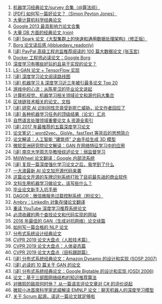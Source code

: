 1. [机器学习经典论文/survey 合集（@算法组）](https://weekly.manong.io/bounce?nid=11&aid=218&url=http%3A%2F%2Fsuanfazu.com%2Fdiscussion%2F68%2F%25E6%259C%25BA%25E5%2599%25A8%25E5%25AD%25A6%25E4%25B9%25A0%25E7%25BB%258F%25E5%2585%25B8%25E8%25AE%25BA%25E6%2596%2587survey%25E5%2590%2588%25E9%259B%2586)
1. [[PDF] 如何写一篇好论文？（Simon Peyton Jones）](https://weekly.manong.io/bounce?nid=17&aid=372&url=https%3A%2F%2Fresearch.microsoft.com%2Fen-us%2Fum%2Fpeople%2Fsimonpj%2Fpapers%2Fgiving-a-talk%2Fwriting-a-paper-slides.pdf)
1. [大量计算机科学经典论文](https://weekly.manong.io/bounce?nid=25&aid=839&url=https%3A%2F%2Fgithub.com%2Fpapers-we-love%2Fpapers-we-love)
1. [Google 2013 最具影响力论文合集](https://weekly.manong.io/bounce?nid=37&aid=1232&url=http%3A%2F%2Fgoogleresearch.blogspot.com%2F2014%2F06%2Finfluential-papers-for-2013.html)
1. [大量 DB 方面的经典论文 (rxin)](https://weekly.manong.io/bounce?nid=43&aid=1405&url=https%3A%2F%2Fgithub.com%2Frxin%2Fdb-readings)
1. [[译] Spark 论文《大型集群上的快速和通用数据处理架构》（修正版）](https://weekly.manong.io/bounce?nid=60&aid=1863&url=http%3A%2F%2Fdownload.csdn.net%2Fdetail%2Fimsingo%2F8390843)
1. [Borg 论文读后感 (@bluedavy_readonly)](https://weekly.manong.io/bounce?nid=70&aid=2257&url=http%3A%2F%2Fhellojava.info%2F%3Fp%3D411)
1. [[译] PayPal 高级工程总监推荐阅读的 100 篇大数据论文 (张玉宏)](https://weekly.manong.io/bounce?nid=78&aid=2790&url=http%3A%2F%2Fwww.csdn.net%2Farticle%2F2015-07-07%2F2825148)
1. [Docker 工程师必读论文：Google Borg](https://weekly.manong.io/bounce?nid=94&aid=4210&url=http%3A%2F%2Fmp.weixin.qq.com%2Fs%3F__biz%3DMzA4MzQ1NjQ5Nw%3D%3D%26mid%3D400243103%26idx%3D1%26sn%3Dc76e7acfbf73649190277a7cbe3b0191%26scene%3D2%26srcid%3D1104dePo2p9LALeb55kd1fHY%26from%3Dtimeline%26isappinstalled%3D0%23rd)
1. [深度学习有哪些好玩的且易于实现的论文？](https://weekly.manong.io/bounce?nid=116&aid=6098&url=http%3A%2F%2Fwww.zhihu.com%2Fquestion%2F41231774%2Fanswer%2F90818565)
1. [LS-GAN 论文 + TensorFlow 实现](https://weekly.manong.io/bounce?nid=157&aid=8868&url=https%3A%2F%2Ftoutiao.io%2Fk%2Fc2rosq)
1. [[译] 深度学习论文阅读路线图](https://weekly.manong.io/bounce?nid=159&aid=9060&url=http%3A%2F%2Fmp.weixin.qq.com%2Fs%2Fro4FGauL93a-YlTiIFGYRQ)
1. [[译] 机器学习 & 深度学习近三年被引最多论文 Top 20](https://weekly.manong.io/bounce?nid=162&aid=9233&url=http%3A%2F%2Fmp.weixin.qq.com%2Fs%2F4brmTyjla-5JSgy9ay4zpA)
1. [游戏中的心流：从陈星汉的毕业论文说起](https://weekly.manong.io/bounce?nid=164&aid=9406&url=https%3A%2F%2Ftoutiao.io%2Fk%2Fnzyfc6)
1. [计算机视觉、机器学习相关领域论文和源代码大集合](https://weekly.manong.io/bounce?nid=166&aid=9524&url=https%3A%2F%2Ftoutiao.io%2Fk%2F2bo1yo)
1. [区块链技术相关的论文、文档](https://weekly.manong.io/bounce?nid=182&aid=10684&url=https%3A%2F%2Ftoutiao.io%2Fk%2Fnw1fge)
1. [[译] 研究 AI 识别同性恋竟受到死亡威胁，论文作者回应了](https://weekly.manong.io/bounce?nid=185&aid=10890&url=https%3A%2F%2Fmp.weixin.qq.com%2Fs%3F__biz%3DMzI0ODcxODk5OA%3D%3D%26mid%3D2247489042%26idx%3D1%26sn%3Dacedb93121e4264981a0c52e86742c9e)
1. [[译] 各种机器学习任务的顶级结果（论文）汇总](https://weekly.manong.io/bounce?nid=192&aid=11365&url=http%3A%2F%2Fmp.weixin.qq.com%2Fs%2FI9dm8uDEqO0X19s758jOGw)
1. [自然语言处理领域重要论文 & 资源全索引](https://weekly.manong.io/bounce?nid=194&aid=11514&url=https%3A%2F%2Ftoutiao.io%2Fk%2F3tpsix)
1. [[译] 2017 年最推荐的五篇深度学习论文](https://weekly.manong.io/bounce?nid=200&aid=11963&url=https%3A%2F%2Ftoutiao.io%2Fk%2Fzcd2k1)
1. [论文笔记：word2vec、GloVe、fastText 等背后的思想简介](https://weekly.manong.io/bounce?nid=203&aid=12208&url=https%3A%2F%2Ftoutiao.io%2Fk%2F5823si)
1. [论文解读：人工智能 “建筑师” 之由手绘生成 3D 模型](https://weekly.manong.io/bounce?nid=204&aid=12272&url=http%3A%2F%2Fmp.weixin.qq.com%2Fs%2FMZJGa9qEnz32UQVDl1o9RQ)
1. [微软亚洲研究院论文解读：GAN 在网络特征学习中的应用](https://weekly.manong.io/bounce?nid=204&aid=12282&url=https%3A%2F%2Ftoutiao.io%2Fk%2F4l1kex)
1. [[译] 南京大学周志华教授综述论文：弱监督学习](https://weekly.manong.io/bounce?nid=207&aid=12484&url=https%3A%2F%2Ftoutiao.io%2Fk%2F01kkho)
1. [MillWheel 论文翻译：Google 内部流系统](https://weekly.manong.io/bounce?nid=208&aid=12589&url=https%3A%2F%2Ftoutiao.io%2Fk%2F96aale)
1. [[译] 复现一篇深度强化学习论文之后，我学到了什么](https://weekly.manong.io/bounce?nid=211&aid=12781&url=http%3A%2F%2Fmp.weixin.qq.com%2Fs%2Fw3JINFYFetbwgTAwnG7xYA)
1. [一大波最新 AI 论文加开源代码来袭](https://weekly.manong.io/bounce?nid=212&aid=12835&url=http%3A%2F%2Fmp.weixin.qq.com%2Fs%2Fyo6zcArD8tbyKkgDDPaF7Q)
1. [这篇论文开源的车牌识别系统打败了目前最先进的商业软件](https://weekly.manong.io/bounce?nid=232&aid=14209&url=https%3A%2F%2Fmp.weixin.qq.com%2Fs%2FJIoTsadw4JBkr0e40RwVQQ)
1. [文科生用机器学习做论文，该写些什么？](https://weekly.manong.io/bounce?nid=236&aid=14455&url=https%3A%2F%2Fmp.weixin.qq.com%2Fs%2FnHSeKa6NXsSt7pPXcmBE7w)
1. [毕业论文新手入坑手册](https://weekly.manong.io/bounce?nid=236&aid=14477&url=https%3A%2F%2Ftoutiao.io%2Fk%2Fpl5d96)
1. [DAGOR：微信微服务过载控制系统（附论文）](https://weekly.manong.io/bounce?nid=241&aid=14770&url=https%3A%2F%2Fmp.weixin.qq.com%2Fs%2Ft9M56GGwDGtoj-yufSw9Tg)
1. [Ambry：LinkedIn 对象存储论文翻译](https://weekly.manong.io/bounce?nid=244&aid=14990&url=https%3A%2F%2Ftoutiao.io%2Fk%2Fl8oghr)
1. [重读 YouTube 深度学习推荐系统论文](https://weekly.manong.io/bounce?nid=246&aid=15084&url=https%3A%2F%2Ftoutiao.io%2Fk%2Fvwad6r)
1. [必须收藏的两个查找论文和代码实现的网站](https://weekly.manong.io/bounce?nid=249&aid=15345&url=https%3A%2F%2Fmp.weixin.qq.com%2Fs%2FgP0aCO9R8uto7mqA5KrVNw)
1. [2018 年最佳的 GAN（生成对抗网络）论文续篇](https://weekly.manong.io/bounce?nid=252&aid=15528&url=https%3A%2F%2Fmp.weixin.qq.com%2Fs%2Fe1a1vrgbsdP2dk-0_C02fg)
1. [如何写一篇合格的 NLP 论文](https://weekly.manong.io/bounce?nid=254&aid=15671&url=https%3A%2F%2Ftoutiao.io%2Fk%2Fu8xpnl)
1. [分布式系统设计经典论文](https://weekly.manong.io/bounce?nid=254&aid=15707&url=https%3A%2F%2Ftoutiao.io%2Fk%2Fc94mq1)
1. [CVPR 2019 论文大盘点（人脸技术篇）](https://weekly.manong.io/bounce?nid=266&aid=16676&url=https%3A%2F%2Fmp.weixin.qq.com%2Fs%2FL1W9YAAA6jE6UrieRHIpcw)
1. [CVPR 2019 论文大盘点：人体姿态篇](https://weekly.manong.io/bounce?nid=268&aid=16780&url=https%3A%2F%2Fmp.weixin.qq.com%2Fs%2F25RvX3qtN52q01Y8U960IA)
1. [CVPR 2019 论文大盘点（目标跟踪篇）](https://weekly.manong.io/bounce?nid=269&aid=16868&url=https%3A%2F%2Fmp.weixin.qq.com%2Fs%2FmfnO6brDMIYvTeDpI1pDMg)
1. [[译] 分布式系统经典论文：Amazon Dynamo 的设计和实现 (SOSP 2007)](https://weekly.manong.io/bounce?nid=270&aid=17008&url=https%3A%2F%2Ftoutiao.io%2Fk%2Fhoonp5)
1. [[译] 必读的 10 篇关于 GAN 的论文](https://weekly.manong.io/bounce?nid=270&aid=16962&url=https%3A%2F%2Fmp.weixin.qq.com%2Fs%2FxGo1PT75k8eKxxrvEpRUKw)
1. [[译] 分布式系统经典论文：Google Bigtable 的设计和实现 (OSDI 2006)](https://weekly.manong.io/bounce?nid=271&aid=17015&url=https%3A%2F%2Ftoutiao.io%2Fk%2Fnsv5xu)
1. [论文：基于三部图网络结构的知识推荐算法](https://weekly.manong.io/bounce?nid=274&aid=17244&url=https%3A%2F%2Fmp.weixin.qq.com%2Fs%2Ff8R7gLGEU_eznqz2ZZBa0w)
1. [对微软的敌视何时休？ 从一篇语言评论文章对 C# 的评价说起](https://weekly.manong.io/bounce?nid=276&aid=17436&url=https%3A%2F%2Fmp.weixin.qq.com%2Fs%2F7UBqWAAFgeR4dn6CBcxNjw)
1. [微软小冰首席科学家武威解读 EMNLP 论文：聊天机器人的深度学习模型](https://weekly.manong.io/bounce?nid=283&aid=17899&url=https%3A%2F%2Fmp.weixin.qq.com%2Fs%2FFSVYt-rauuCcqm9y7eTDfg)
1. [关于 Scrum 起源，读这一篇论文就足够啦](https://weekly.manong.io/bounce?nid=288&aid=18264&url=https%3A%2F%2Fmp.weixin.qq.com%2Fs%2FLBwLFQ_IcyP41uukMj465g)
